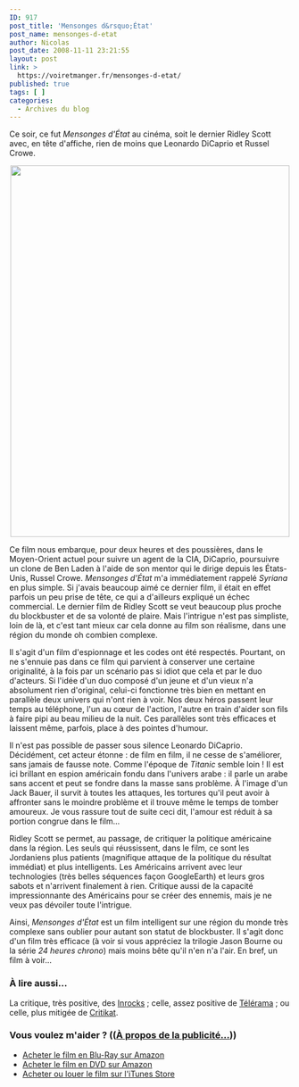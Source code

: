 ```yaml
---
ID: 917
post_title: 'Mensonges d&rsquo;État'
post_name: mensonges-d-etat
author: Nicolas
post_date: 2008-11-11 23:21:55
layout: post
link: >
  https://voiretmanger.fr/mensonges-d-etat/
published: true
tags: [ ]
categories:
  - Archives du blog
---
```

<p>Ce soir, ce fut <em>Mensonges d'État</em> au cinéma, soit le dernier Ridley Scott avec, en tête d'affiche, rien de moins que Leonardo DiCaprio et Russel Crowe.</p>
<p style="text-align: center;"><a href="http://www.allocine.fr/film/fichefilm_gen_cfilm=127877.html"><img class="size-full wp-image-918 aligncenter" title="mensonge_etat" src="https://voiretmanger.fr/wp-content/uploads/2008/11/mensonge_etat.jpg" alt="" width="500" height="666" /></a></p>
<p>Ce film nous embarque, pour deux heures et des poussières, dans le Moyen-Orient actuel pour suivre un agent de la CIA, DiCaprio, poursuivre un clone de Ben Laden à l'aide de son mentor qui le dirige depuis les États-Unis, Russel Crowe. <em>Mensonges d'État</em> m'a immédiatement rappelé <em>Syriana</em> en plus simple. Si j'avais beaucoup aimé ce dernier film, il était en effet parfois un peu prise de tête, ce qui a d'ailleurs expliqué un échec commercial. Le dernier film de Ridley Scott se veut beaucoup plus proche du blockbuster et de sa volonté de plaire. Mais l'intrigue n'est pas simpliste, loin de là, et c'est tant mieux car cela donne au film son réalisme, dans une région du monde oh combien complexe.</p>
<p>Il s'agit d'un film d'espionnage et les codes ont été respectés. Pourtant, on ne s'ennuie pas dans ce film qui parvient à conserver une certaine originalité, à la fois par un scénario pas si idiot que cela et par le duo d'acteurs. Si l'idée d'un duo composé d'un jeune et d'un vieux n'a absolument rien d'original, celui-ci fonctionne très bien en mettant en parallèle deux univers qui n'ont rien à voir. Nos deux héros passent leur temps au téléphone, l'un au cœur de l'action, l'autre en train d'aider son fils à faire pipi au beau milieu de la nuit. Ces parallèles sont très efficaces et laissent même, parfois, place à des pointes d'humour.</p>
<p>Il n'est pas possible de passer sous silence Leonardo DiCaprio. Décidément, cet acteur étonne : de film en film, il ne cesse de s'améliorer, sans jamais de fausse note. Comme l'époque de <em>Titanic</em> semble loin ! Il est ici brillant en espion américain fondu dans l'univers arabe : il parle un arabe sans accent et peut se fondre dans la masse sans problème. À l'image d'un Jack Bauer, il survit à toutes les attaques, les tortures qu'il peut avoir à affronter sans le moindre problème et il trouve même le temps de tomber amoureux. Je vous rassure tout de suite ceci dit, l'amour est réduit à sa portion congrue dans le film...</p>
<p>Ridley Scott se permet, au passage, de critiquer la politique américaine dans la région. Les seuls qui réussissent, dans le film, ce sont les Jordaniens plus patients (magnifique attaque de la politique du résultat immédiat) et plus intelligents. Les Américains arrivent avec leur technologies (très belles séquences façon GoogleEarth) et leurs gros sabots et n'arrivent finalement à rien. Critique aussi de la capacité impressionnante des Américains pour se créer des ennemis, mais je ne veux pas dévoiler toute l'intrigue.</p>
<p>Ainsi, <em>Mensonges d'État</em> est un film intelligent sur une région du monde très complexe sans oublier pour autant son statut de blockbuster. Il s'agit donc d'un film très efficace (à voir si vous appréciez la trilogie Jason Bourne ou la série<em> 24 heures chrono</em>) mais moins bête qu'il n'en n'a l'air. En bref, un film à voir...</p>
<h3 id="917_a-lire-aussi_1">À lire aussi...</h3>
<p>La critique, très positive, des <a href="http://www.lesinrocks.com/index.php?id=58&amp;tx_critic[notule]=209525&amp;cHash=f67ee55028">Inrocks</a> ; celle, assez positive de <a href="http://www.telerama.fr/cinema/films/mensonges-d-etat,362364,critique.php">Télérama</a> ; ou celle, plus mitigée de <a href="http://www.critikat.com/Mensonges-d-Etat.html">Critikat</a>.</p>

<div class="amazon">
<h3>Vous voulez m'aider ? ((<a href="https://voiretmanger.fr/soutien/">À propos de la publicité…</a>))</h3>
<ul>
	<li><a href="http://www.amazon.fr/gp/product/B001JQMBJ2/ref=as_li_ss_tl?ie=UTF8&tag=leblogdenic07-21&linkCode=as2&camp=1642&creative=19458&creativeASIN=B001JQMBJ2">Acheter le film en Blu-Ray sur Amazon</a></li>
	<li><a href="http://www.amazon.fr/gp/product/B001JQMBIS/ref=as_li_ss_tl?ie=UTF8&tag=leblogdenic07-21&linkCode=as2&camp=1642&creative=19458&creativeASIN=B001JQMBIS">Acheter le film en DVD sur Amazon</a></li>
	<li><a href="https://itunes.apple.com/fr/movie/mensonges-detat/id365501739">Acheter ou louer le film sur l'iTunes Store</a></li>
</ul>
</div>